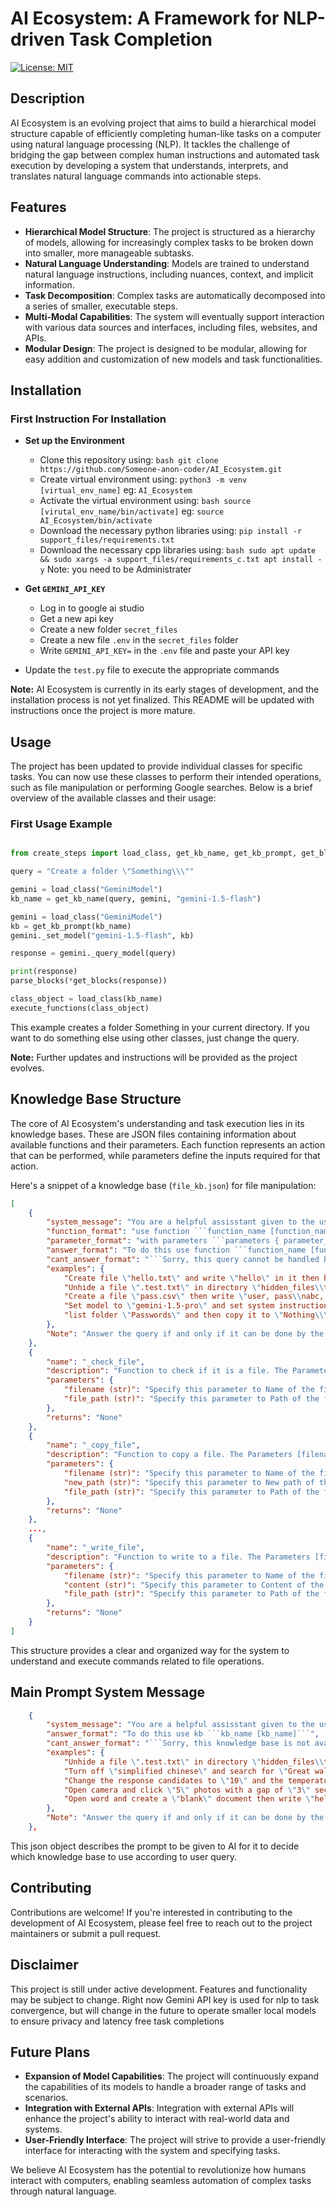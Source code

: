 # AI Ecosystem: A Framework for NLP-driven Task Completion

[![License: MIT](https://img.shields.io/badge/License-MIT-blue.svg)](https://opensource.org/licenses/MIT)

## Description

AI Ecosystem is an evolving project that aims to build a hierarchical model structure capable of efficiently completing human-like tasks on a computer using natural language processing (NLP). It tackles the challenge of bridging the gap between complex human instructions and automated task execution by developing a system that understands, interprets, and translates natural language commands into actionable steps.

## Features

- **Hierarchical Model Structure**:  The project is structured as a hierarchy of models, allowing for increasingly complex tasks to be broken down into smaller, more manageable subtasks.
- **Natural Language Understanding**:  Models are trained to understand natural language instructions, including nuances, context, and implicit information.
- **Task Decomposition**:  Complex tasks are automatically decomposed into a series of smaller, executable steps.
- **Multi-Modal Capabilities**:  The system will eventually support interaction with various data sources and interfaces, including files, websites, and APIs.
- **Modular Design**: The project is designed to be modular, allowing for easy addition and customization of new models and task functionalities.

## Installation

### First Instruction For Installation

- **Set up the Environment**
  - Clone this repository using: ```bash git clone https://github.com/Someone-anon-coder/AI_Ecosystem.git```
  - Create virtual environment using: ```python3 -m venv [virtual_env_name]``` eg: `AI_Ecosystem`
  - Activate the virtual environment using: ```bash source [virutal_env_name/bin/activate]``` eg: `source AI_Ecosystem/bin/activate`
  - Download the necessary python libraries using: ```pip install -r support_files/requirements.txt```
  - Download the necessary cpp libraries using: ```bash sudo apt update && sudo xargs -a support_files/requirements_c.txt apt install -y``` Note: you need to be Administrater

- **Get `GEMINI_API_KEY`**
  - Log in to google ai studio
  - Get a new api key
  - Create a new folder `secret_files`
  - Create a new file `.env` in the `secret_files` folder
  - Write `GEMINI_API_KEY=` in the `.env` file and paste your API key

- Update the `test.py` file to execute the appropriate commands

**Note:** AI Ecosystem is currently in its early stages of development, and the installation process is not yet finalized. This README will be updated with instructions once the project is more mature.

## Usage

The project has been updated to provide individual classes for specific tasks. You can now use these classes to perform their intended operations, such as file manipulation or performing Google searches. Below is a brief overview of the available classes and their usage:

### First Usage Example

```python

from create_steps import load_class, get_kb_name, get_kb_prompt, get_blocks, parse_blocks, execute_functions

query = "Create a folder \"Something\\\""

gemini = load_class("GeminiModel")
kb_name = get_kb_name(query, gemini, "gemini-1.5-flash")

gemini = load_class("GeminiModel")
kb = get_kb_prompt(kb_name)
gemini._set_model("gemini-1.5-flash", kb)

response = gemini._query_model(query)

print(response)
parse_blocks(*get_blocks(response))

class_object = load_class(kb_name)
execute_functions(class_object)

```

This example creates a folder Something in your current directory. If you want to do something else using other classes, just change the query.

**Note:** Further updates and instructions will be provided as the project evolves.

## Knowledge Base Structure

The core of AI Ecosystem's understanding and task execution lies in its knowledge bases. These are JSON files containing information about available functions and their parameters. Each function represents an action that can be performed, while parameters define the inputs required for that action.

Here's a snippet of a knowledge base (`file_kb.json`) for file manipulation:

```json
[
    {
        "system_message": "You are a helpful assisstant given to the user to aid with their tasks. You are provided to user as their PC asisstant for file manipulation according to user queries. Use the given knowledge base to answer the user.",
        "function_format": "use function ```function_name [function_name]```",
        "parameter_format": "with parameters ```parameters { parameter_1 = value_1 }, { parameter_2 = value_2 }, ..., { parameter_n = value_n }```",
        "answer_format": "To do this use function ```function_name [function_name]``` with parameters ```parameters { parameter_1 = value_1 }, { parameter_2 = value_2 }, ..., { parameter_n = value_n }```",
        "cant_answer_format": "```Sorry, this query cannot be handled by me```",
        "examples": {
            "Create file \"hello.txt\" and write \"hello\" in it then hide the file": "To create a file \"hello.txt\" and write \"hello\" in it then hide a file use function ```function_name _create_file``` with parameters ```parameters { filename = \"hello.txt\" }``` then use function ```function_name _write_file``` with parameters ```parameters { filename = \"hello.txt\" }, { content = \"hello\" }``` then use function ```function_name _hide_file``` with parameters ```parameters { filename = \"hello.txt\" }",
            "Unhide a file \".test.txt\" in directory \"hidden_files\\test_files\\\" and then move it to \"test_files\\\"": "To unhide a file \".test.txt\" in directory \"hidden_files\\test_files\\\" and then move it to \"test_files\\\" use function ```function_name _unhide_file``` with parameters ```parameters { filename = \".test.txt\" }, { file_path = \"hidden_files\\test_files\\\" }``` then use function ```function_name _move_file``` with parameters ```parameters { filename = \"test.txt\" }, { new_path = \"test_files\\\" }, { file_path = \"hidden_files\\test_files\\\" }, { new_path = \"test_files\\\" }```",
            "Create a file \"pass.csv\" then write \"user, pass\\nabc, test\" in it and then move it to \"secret_files\\\" then hide it": "to create a file \"pass.csv\" then write \"user, pass\\nabc, test\" in it and then move it to \"secret_files\\\" then hide it use function ```function_name _create_file``` with parameters ```parameters { filename = \"pass.csv\" }``` then use function ```function_name _write_file``` with parameters ```parameters { filename = \"pass.csv\" }, { content = \"user, pass\\nabc, test\" }``` then use ```function_name _move_file``` with parameters ```parameters { filename = \"pass.csv\" }, { new_path = \"secret_files\\\" }``` then use function ```function_name _hide_file``` with parameters ```parameters { filename = \"pass.csv\" }, { file_path = \"secret_files\\\" }```",
            "Set model to \"gemini-1.5-pro\" and set system instruction to \"You are a great philosopher\" and then query it \"Meaning of life\" and then clear the conversation history": "```Sorry, this query cannot be handled by me```",
            "list folder \"Passwords\" and then copy it to \"Nothing\\\" then delete it": "```Sorry, this query cannot be handled by me```"
        },
        "Note": "Answer the query if and only if it can be done by the functions available in your knowledge base. DO NOT create new functions or parameters to answer user query"
    },
    {
        "name": "_check_file",
        "description": "Function to check if it is a file. The Parameters [filename] are required",
        "parameters": {
            "filename (str)": "Specify this parameter to Name of the file",
            "file_path (str)": "Specify this parameter to Path of the file"
        },
        "returns": "None"
    },
    {
        "name": "_copy_file",
        "description": "Function to copy a file. The Parameters [filename, new_path] are required",
        "parameters": {
            "filename (str)": "Specify this parameter to Name of the file",
            "new_path (str)": "Specify this parameter to New path of the file",
            "file_path (str)": "Specify this parameter to Path of the file"
        },
        "returns": "None"
    },
    ...,
    {
        "name": "_write_file",
        "description": "Function to write to a file. The Parameters [filename] are required",
        "parameters": {
            "filename (str)": "Specify this parameter to Name of the file",
            "content (str)": "Specify this parameter to Content of the file",
            "file_path (str)": "Specify this parameter to Path of the file"
        },
        "returns": "None"
    }
]
```

This structure provides a clear and organized way for the system to understand and execute commands related to file operations.

## Main Prompt System Message

```json
    {
        "system_message": "You are a helpful assisstant given to the user to aid with their tasks. You are provided to user as their PC asisstant for selecting a proper Knowledge Base according to user queries. Use the given classes to answer the user",
        "answer_format": "To do this use kb ```kb_name [kb_name]```",
        "cant_answer_format": "```Sorry, this knowledge base is not available yet```",
        "examples": {
            "Unhide a file \".test.txt\" in directory \"hidden_files\\test_files\\\" and then move it to \"test_files\\\"": "To unhide a file \".test.txt\" in directory \"hidden_files\\test_files\\\" and then move it to \"test_files\\\" use kb ```kb_name File```",
            "Turn off \"simplified chinese\" and search for \"Great wall of China\" but restrict results to past 2 years": "To turn off \"simplified chinese\" and search for \"Great wall of China\" but restrict results to past 2 years use kb ```kb_name GoogleSearch",
            "Change the response candidates to \"10\" and the temperature of the model to \"0.2\" and then say to \"gemini-pro-1.0\" \"Hello!\"": "To change the response candidates to \"10\" and the temperature of the model to \"0.2\" and then say to \"gemini-pro-1.0\" \"Hello!\" use kb ```kb_name GeminiModel",
            "Open camera and click \"5\" photos with a gap of \"3\" seconds each then open the photo": "```Sorry, this knowledge base is not available yet```",
            "Open word and create a \"blank\" document then write \"hello\" and close it without saving": "Sorry, this knowledge base is not available yet```"
        },
        "Note": "Answer the query if and only if it can be done by the knowledge base of the classes available in your knowledge base. DO NOT create new knowledge bases to answer user query"
    },
```

This json object describes the prompt to be given to AI for it to decide which knowledge base to use according to user query.

## Contributing

Contributions are welcome! If you're interested in contributing to the development of AI Ecosystem, please feel free to reach out to the project maintainers or submit a pull request.

## Disclaimer

This project is still under active development. Features and functionality may be subject to change. Right now Gemini API key is used for nlp to task convergence, but will change in the future to operate smaller local models to ensure privacy and latency free task completions

## Future Plans

- **Expansion of Model Capabilities**:  The project will continuously expand the capabilities of its models to handle a broader range of tasks and scenarios.
- **Integration with External APIs**:  Integration with external APIs will enhance the project's ability to interact with real-world data and systems.
- **User-Friendly Interface**:  The project will strive to provide a user-friendly interface for interacting with the system and specifying tasks.

We believe AI Ecosystem has the potential to revolutionize how humans interact with computers, enabling seamless automation of complex tasks through natural language.
